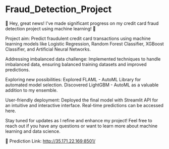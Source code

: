 # Fraud_Detection_Project

🚀 Hey, great news! I've made significant progress on my credit card fraud detection project using machine learning! 🎉

Project aim: Predict fraudulent credit card transactions using machine learning models like Logistic Regression, Random Forest Classifier, XGBoost Classifier, and Artificial Neural Networks.

Addressing imbalanced data challenge: Implemented techniques to handle imbalanced data, ensuring balanced training datasets and improved predictions.

Exploring new possibilities: Explored FLAML - AutoML Library for automated model selection. Discovered LightGBM - AutoML as a valuable addition to my ensemble.

User-friendly deployment: Deployed the final model with Streamlit API for an intuitive and interactive interface. Real-time predictions can be accessed here.

Stay tuned for updates as I refine and enhance my project! Feel free to reach out if you have any questions or want to learn more about machine learning and data science.

🔗 Prediction Link: http://35.171.22.169:8501/
